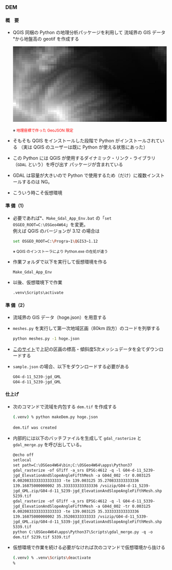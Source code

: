 ### DEM

#### 概　要
- QGIS 同梱の Python の地理分析パッケージを利用して
流域界の GIS データ<small><sup>※</sup></small>から地盤高の geotif を作成する

  ![](../img/DEM.png)

  <small>※ <span style="color:red;">地理座標で作った GeoJSON 限定<span></small>

- そもそも QGIS をインストールした段階で Python がインストールされている
（実は QGIS のユーザーは既に Python が使える状態にあった）
- この Python には QGIS が使用するダイナミック・リンク・ライブラリ（```GDAL``` という）を呼び出す
パッケージが含まれている
- GDAL は容量が大きいので Python で使用するため（だけ）に複数インストールするのは NG。
- こういう時こそ仮想環境

#### 準 備（1）
- 必要であれば<small><sup>※</sup></small>、```Make_Gdal_App_Env.bat``` の「```set OSGEO_ROOT=C:\OSGeo4W64```」を変更。
<br>例えば QGIS のバージョンが 3.12 の場合は

  ```sh
  set OSGEO_ROOT=C:\Progra~1\QGIS3~1.12
  ```
  <small>※ QGIS のインストーラにより Python.exe の在処が違う</small>

- 作業フォルダで以下を実行して仮想環境を作る
  ```sh
  Make_Gdal_App_Env
  ```
- 以後、仮想環境下で作業
  ```sh
  .venv\Scripts\activate
  ```

#### 準 備（2）
- 流域界の GIS データ（hoge.json）を用意する
- ```meshes.py``` を実行して第一次地域区画（80km 四方）のコードを列挙する

  ```sh
  python meshes.py -1 hoge.json
  ```
- [このサイト](https://nlftp.mlit.go.jp/ksj/gml/datalist/KsjTmplt-G04-d.html)で上記の区画の標高・傾斜度5次メッシュデータを全てダウンロードする
- ```sample.json``` の場合、以下をダウンロードする必要がある

  ```
  G04-d-11_5239-jgd_GML
  G04-d-11_5239-jgd_GML
  ```

#### 仕上げ

- 次のコマンドで流域を内包する ```dem.tif``` を作成する

  ```sh
  (.venv) % python makeDem.py hoge.json

  dem.tif was created
  ```
- 内部的には以下のバッチファイルを生成して ```gdal_rasterize``` と ```gdal_merge.py``` を呼び出している。

  ```
  @echo off
  setlocal
  set path=C:\OSGeo4W64\bin;C:\OSGeo4W64\apps\Python37
  gdal_rasterize -of GTiff -a_srs EPSG:4612 -q -l G04-d-11_5239-jgd_ElevationAndSlopeAngleFifthMesh -a G04d_002 -tr 0.003125 0.0020833333333333333 -te 139.003125 35.270833333333336 139.16875000000002 35.333333333333336 /vsizip/G04-d-11_5239-jgd_GML.zip/G04-d-11_5239-jgd_ElevationAndSlopeAngleFifthMesh.shp 5239.tif
  gdal_rasterize -of GTiff -a_srs EPSG:4612 -q -l G04-d-11_5339-jgd_ElevationAndSlopeAngleFifthMesh -a G04d_002 -tr 0.003125 0.0020833333333333333 -te 139.003125 35.333333333333336 139.16875000000002 35.35208333333333 /vsizip/G04-d-11_5339-jgd_GML.zip/G04-d-11_5339-jgd_ElevationAndSlopeAngleFifthMesh.shp 5339.tif
  python C:\OSGeo4W64\apps\Python37\Scripts\gdal_merge.py -q -o dem.tif 5239.tif 5339.tif
  ```

- 仮想環境で作業を続ける必要がなければ次のコマンドで仮想環境から抜ける

  ```sh
  (.venv) % .venv\Scripts\deactivate
  %
  ```

